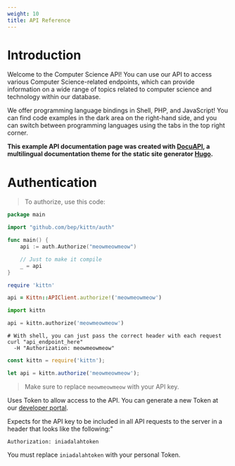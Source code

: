 ```yaml
---
weight: 10
title: API Reference
---
```


# Introduction

Welcome to the Computer Science API! You can use our API to access various Computer Science-related endpoints, which can provide information on a wide range of topics related to computer science and technology within our database.

We offer programming language bindings in Shell, PHP, and JavaScript! You can find code examples in the dark area on the right-hand side, and you can switch between programming languages using the tabs in the top right corner.

**This example API documentation page was created with [DocuAPI](https://github.com/bep/docuapi/), a multilingual documentation theme for the static site generator [Hugo](http://gohugo.io/).** 

# Authentication

> To authorize, use this code:

```go
package main

import "github.com/bep/kittn/auth"

func main() {
	api := auth.Authorize("meowmeowmeow")

	// Just to make it compile
	_ = api
}
```

```ruby
require 'kittn'

api = Kittn::APIClient.authorize!('meowmeowmeow')
```

```python
import kittn

api = kittn.authorize('meowmeowmeow')
```

```shell
# With shell, you can just pass the correct header with each request
curl "api_endpoint_here"
  -H "Authorization: meowmeowmeow"
```

```javascript
const kittn = require('kittn');

let api = kittn.authorize('meowmeowmeow');
```

> Make sure to replace `meowmeowmeow` with your API key.

Uses Token to allow access to the API. You can generate a new Token at our [developer portal](http://example.com/developers).

Expects for the API key to be included in all API requests to the server in a header that looks like the following:"

`Authorization: iniadalahtoken`

<aside class="notice">
You must replace <code>iniadalahtoken</code> with your personal Token.
</aside>

